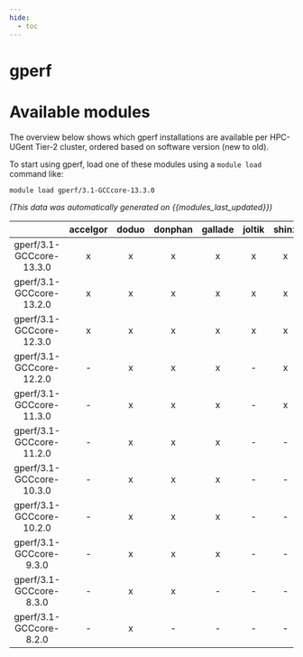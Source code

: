 ```yaml
---
hide:
  - toc
---
```


gperf
=====

# Available modules


The overview below shows which gperf installations are available per HPC-UGent Tier-2 cluster, ordered based on software version (new to old).

To start using gperf, load one of these modules using a `module load` command like:

```shell
module load gperf/3.1-GCCcore-13.3.0
```

*(This data was automatically generated on {{modules_last_updated}})*  

| |accelgor|doduo|donphan|gallade|joltik|shinx|skitty|
| :---: | :---: | :---: | :---: | :---: | :---: | :---: | :---: |
|gperf/3.1-GCCcore-13.3.0|x|x|x|x|x|x|x|
|gperf/3.1-GCCcore-13.2.0|x|x|x|x|x|x|x|
|gperf/3.1-GCCcore-12.3.0|x|x|x|x|x|x|x|
|gperf/3.1-GCCcore-12.2.0|-|x|x|x|-|x|-|
|gperf/3.1-GCCcore-11.3.0|-|x|x|x|-|x|-|
|gperf/3.1-GCCcore-11.2.0|-|x|x|x|-|-|-|
|gperf/3.1-GCCcore-10.3.0|-|x|x|x|-|-|-|
|gperf/3.1-GCCcore-10.2.0|-|x|x|x|-|-|-|
|gperf/3.1-GCCcore-9.3.0|-|x|x|x|-|-|-|
|gperf/3.1-GCCcore-8.3.0|-|x|x|-|-|-|-|
|gperf/3.1-GCCcore-8.2.0|-|x|-|-|-|-|-|
